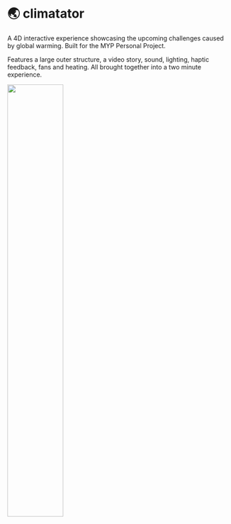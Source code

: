 # 🌏 climatator

A 4D interactive experience showcasing the upcoming challenges caused by global warming. Built for the MYP Personal Project.

Features a large outer structure, a video story, sound, lighting, haptic feedback, fans and heating. All brought together into a two minute experience.

<a href="https:/climatator.co/video">
  <img src="https://cloud-cyn7rfs4z-hack-club-bot.vercel.app/0screenshot_2021-02-28_at_4.57.33_pm.png" width="50%">
</a>
